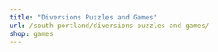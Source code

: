 ```yaml
---
title: "Diversions Puzzles and Games"
url: /south-portland/diversions-puzzles-and-games/
shop: games
---
```

